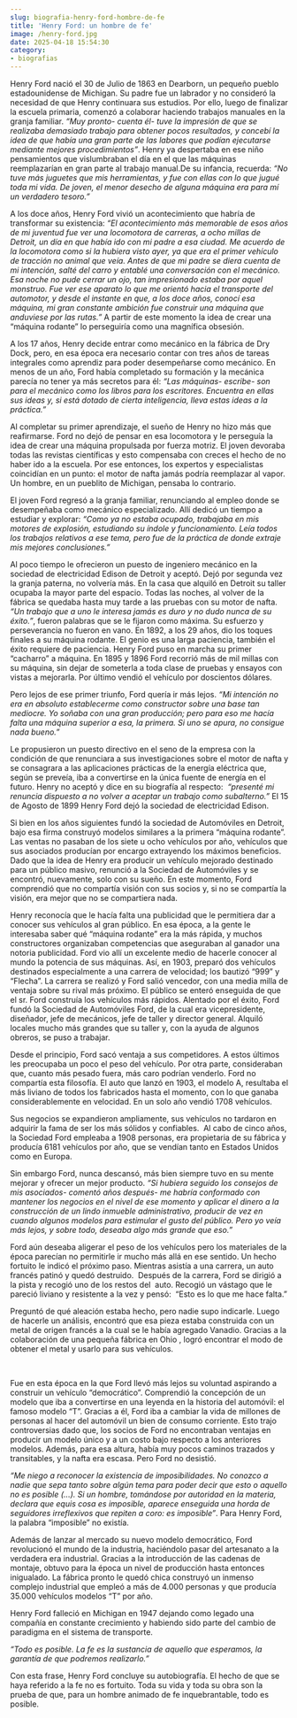 ```yaml
---
slug: biografia-henry-ford-hombre-de-fe
title: 'Henry Ford: un hombre de fe'
image: /henry-ford.jpg
date: 2025-04-18 15:54:30
category:
- biografias
---
```

Henry Ford nació el 30 de Julio de 1863 en Dearborn, un pequeño pueblo estadounidense de Michigan. Su padre fue un labrador y no consideró la necesidad de que Henry continuara sus estudios. Por ello, luego de finalizar la escuela primaria, comenzó a colaborar haciendo trabajos manuales en la granja familiar. _“Muy pronto- cuenta él- tuve la impresión de que se realizaba demasiado trabajo para obtener pocos resultados, y concebí la idea de que había una gran parte de las labores que podían ejecutarse mediante mejores procedimientos”_. Henry ya despertaba en ese niño pensamientos que vislumbraban el día en el que las máquinas reemplazarían en gran parte al trabajo manual.De su infancia, recuerda: _“No tuve más juguetes que mis herramientas, y fue con ellas con lo que jugué toda mi vida. De joven, el menor desecho de alguna máquina era para mí un verdadero tesoro.”_









A los doce años, Henry Ford vivió un acontecimiento que habría de transformar su existencia: _“El acontecimiento más memorable de esos años de mi juventud fue ver una locomotora de carreras, a ocho millas de Detroit, un día en que había ido con mi padre a esa ciudad. Me acuerdo de la locomotora como si la hubiera visto ayer, ya que era el primer vehículo de tracción no animal que veía. Antes de que mi padre se diera cuenta de mi intención, salté del carro y entablé una conversación con el mecánico. Esa noche no pude cerrar un ojo, tan impresionado estaba por aquel monstruo. Fue ver ese aparato lo que me orientó hacia el transporte del automotor, y desde el instante en que, a los doce años, conocí esa máquina, mi gran constante ambición fue construir una máquina que anduviese por las rutas.”_ A partir de este momento la idea de crear una “máquina rodante” lo perseguiría como una magnífica obsesión. 





A los 17 años, Henry decide entrar como mecánico en la fábrica de Dry Dock, pero, en esa época era necesario contar con tres años de tareas integrales como aprendiz para poder desempeñarse como mecánico. En menos de un año, Ford había completado su formación y la mecánica parecía no tener ya más secretos para él: _“Las máquinas- escribe- son para el mecánico como los libros para los escritores. Encuentra en ellas sus ideas y, si está dotado de cierta inteligencia, lleva estas ideas a la práctica.”_





Al completar su primer aprendizaje, el sueño de Henry no hizo más que reafirmarse. Ford no dejó de pensar en esa locomotora y le perseguía la idea de crear una máquina propulsada por fuerza motriz. El joven devoraba todas las revistas científicas y esto compensaba con creces el hecho de no haber ido a la escuela. Por ese entonces, los expertos y especialistas coincidían en un punto: el motor de nafta jamás podría reemplazar al vapor. Un hombre, en un pueblito de Michigan, pensaba lo contrario.









El joven Ford regresó a la granja familiar, renunciando al empleo donde se desempeñaba como mecánico especializado. Allí dedicó un tiempo a estudiar y explorar: _“Como ya no estaba ocupado, trabajaba en mis motores de explosión, estudiando su índole y funcionamiento. Leía todos los trabajos relativos a ese tema, pero fue de la práctica de donde extraje mis mejores conclusiones.”_









Al poco tiempo le ofrecieron un puesto de ingeniero mecánico en la sociedad de electricidad Edison de Detroit y aceptó. Dejó por segunda vez la granja paterna, no volvería más. En la casa que alquiló en Detroit su taller ocupaba la mayor parte del espacio. Todas las noches, al volver de la fábrica se quedaba hasta muy tarde a las pruebas con su motor de nafta. _“Un trabajo que a uno le interesa jamás es duro y no dudo nunca de su éxito.”_, fueron palabras que se le fijaron como máxima. Su esfuerzo y perseverancia no fueron en vano. En 1892, a los 29 años, dio los toques finales a su máquina rodante. El genio es una larga paciencia, también el éxito requiere de paciencia. Henry Ford puso en marcha su primer “cacharro” a máquina. En 1895 y 1896 Ford recorrió más de mil millas con su máquina, sin dejar de someterla a toda clase de pruebas y ensayos con vistas a mejorarla. Por último vendió el vehículo por doscientos dólares. 

Pero lejos de ese primer triunfo, Ford quería ir más lejos. _“Mi intención no era en absoluto establecerme como constructor sobre una base tan mediocre. Yo soñaba con una gran producción; pero para eso me hacía falta una máquina superior a esa, la primera. Si uno se apura, no consigue nada bueno.”_









Le propusieron un puesto directivo en el seno de la empresa con la condición de que renunciara a sus investigaciones sobre el motor de nafta y se consagrara a las aplicaciones prácticas de la energía eléctrica que, según se preveía, iba a convertirse en la única fuente de energía en el futuro. Henry no aceptó y dice en su biografía al respecto:  _“presenté mi renuncia dispuesto a no volver a aceptar un trabajo como subalterno.”_ El 15 de Agosto de 1899 Henry Ford dejó la sociedad de electricidad Edison.









Si bien en los años siguientes fundó la sociedad de Automóviles en Detroit, bajo esa firma construyó modelos similares a la primera “máquina rodante”. Las ventas no pasaban de los siete u ocho vehículos por año, vehículos que sus asociados producían por encargo extrayendo los máximos beneficios. Dado que la idea de Henry era producir un vehículo mejorado destinado para un público masivo, renunció a la Sociedad de Automóviles y se encontró, nuevamente, solo con su sueño. En este momento, Ford comprendió que no compartía visión con sus socios y, si no se compartía la visión, era mejor que no se compartiera nada.

Henry reconocía que le hacía falta una publicidad que le permitiera dar a conocer sus vehículos al gran público. En esa época, a la gente le interesaba saber qué “máquina rodante” era la más rápida, y muchos constructores organizaban competencias que aseguraban al ganador una notoria publicidad. Ford vio allí un excelente medio de hacerle conocer al mundo la potencia de sus máquinas. Así, en 1903, preparó dos vehículos destinados especialmente a una carrera de velocidad; los bautizó “999” y “Flecha”. La carrera se realizó y Ford salió vencedor, con una media milla de ventaja sobre su rival más próximo. El público se enteró enseguida de que el sr. Ford construía los vehículos más rápidos. Alentado por el éxito, Ford fundó la Sociedad de Automóviles Ford, de la cual era vicepresidente, diseñador, jefe de mecánicos, jefe de taller y director general. Alquiló locales mucho más grandes que su taller y, con la ayuda de algunos obreros, se puso a trabajar. 









Desde el principio, Ford sacó ventaja a sus competidores. A estos últimos les preocupaba un poco el peso del vehículo. Por otra parte, consideraban que, cuanto más pesado fuera, más caro podrían venderlo. Ford no compartía esta filosofía. El auto que lanzó en 1903, el modelo A, resultaba el más liviano de todos los fabricados hasta el momento, con lo que ganaba considerablemente en velocidad. En un solo año vendió 1708 vehículos.









Sus negocios se expandieron ampliamente, sus vehículos no tardaron en adquirir la fama de ser los más sólidos y confiables.  Al cabo de cinco años, la Sociedad Ford empleaba a 1908 personas, era propietaria de su fábrica y producía 6181 vehículos por año, que se vendían tanto en Estados Unidos como en Europa. 





Sin embargo Ford, nunca descansó, más bien siempre tuvo en su mente mejorar y ofrecer un mejor producto. _“Si hubiera seguido los consejos de mis asociados- comentó años después- me habría conformado con mantener los negocios en el nivel de ese momento y aplicar el dinero a la construcción de un lindo inmueble administrativo, producir de vez en cuando algunos modelos para estimular el gusto del público. Pero yo veía más lejos, y sobre todo, deseaba algo más grande que eso.”_









Ford aún deseaba aligerar el peso de los vehículos pero los materiales de la época parecían no permitirle ir mucho más allá en ese sentido. Un hecho fortuito le indicó el próximo paso. Mientras asistía a una carrera, un auto francés patinó y quedó destruido.  Después de la carrera, Ford se dirigió a la pista y recogió uno de los restos del  auto. Recogió un vástago que le pareció liviano y resistente a la vez y pensó:  “Esto es lo que me hace falta.”

Preguntó de qué aleación estaba hecho, pero nadie supo indicarle. Luego de hacerle un análisis, encontró que esa pieza estaba construida con un metal de origen francés a la cual se le había agregado Vanadio. Gracias a la colaboración de una pequeña fábrica en Ohio , logró encontrar el modo de obtener el metal y usarlo para sus vehículos.

 





Fue en esta época en la que Ford llevó más lejos su voluntad aspirando a construir un vehículo “democrático”. Comprendió la concepción de un modelo que iba a convertirse en una leyenda en la historia del automóvil: el famoso modelo “T”. Gracias a él, Ford iba a cambiar la vida de millones de personas al hacer del automóvil un bien de consumo corriente. Esto trajo controversias dado que, los socios de Ford no encontraban ventajas en producir un modelo único y a un costo bajo respecto a los anteriores modelos. Además, para esa altura, había muy pocos caminos trazados y transitables, y la nafta era escasa. Pero Ford no desistió. 





_“Me niego a reconocer la existencia de imposibilidades. No conozco a nadie que sepa tanto sobre algún tema para poder decir que esto o aquello no es posible (...). Si un hombre, tomándose por autoridad en la materia, declara que equis cosa es imposible, aparece enseguida una horda de seguidores irreflexivos que repiten a coro: es imposible”_. Para Henry Ford, la palabra “imposible” no existía.









Además de lanzar al mercado su nuevo modelo democrático, Ford revolucionó el mundo de la industria, haciéndolo pasar del artesanato a la verdadera era industrial. Gracias a la introducción de las cadenas de montaje, obtuvo para la época un nivel de producción hasta entonces inigualado. La fábrica pronto le quedó chica construyó un inmenso complejo industrial que empleó a más de 4.000 personas y que producía 35.000 vehículos modelos “T” por año. 









Henry Ford falleció en Michigan en 1947 dejando como legado una compañía en constante crecimiento y habiendo sido parte del cambio de paradigma en el sistema de transporte.









_“Todo es posible. La fe es la sustancia de aquello que esperamos, la garantía de que podremos realizarlo.”_ 

Con esta frase, Henry Ford concluye su autobiografía. El hecho de que se haya referido a la fe no es fortuito. Toda su vida y toda su obra son la prueba de que, para un hombre animado de fe inquebrantable, todo es posible. 
